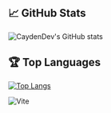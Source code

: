 ## 📈 GitHub Stats
![CaydenDev's GitHub stats](https://github-readme-stats.vercel.app/api?username=CaydenDev&show_icons=true&theme=radical)

## 🏆 Top Languages
[![Top Langs](https://github-readme-stats.vercel.app/api/top-langs/?username=CaydenDev)](https://github.com/CaydenDev/CaydenDev)




![Vite](https://img.shields.io/badge/vite-%23646CFF.svg?style=for-the-badge&logo=vite&logoColor=white)

